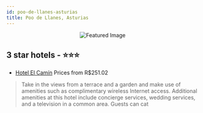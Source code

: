 ```yaml
---
id: poo-de-llanes-asturias
title: Poo de Llanes, Asturias
---
```


<center><img src="https://i.travelapi.com/hotels/23000000/22590000/22584700/22584664/c7a18209_z.jpg" alt="Featured Image" /></center>


##  3 star hotels - ⭐️⭐️⭐️

-    [Hotel El Camín](https://us.hurb.com/hotels/poo-de-llanes/hotel-el-camin-JNP-JP393452?cmp=18055) Prices from R$251.02
   > Take in the views from a terrace and a garden and make use of amenities such as complimentary wireless Internet access. Additional amenities at this hotel include concierge services, wedding services, and a television in a common area. Guests can cat
